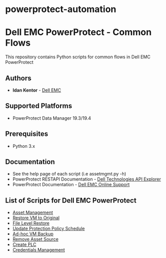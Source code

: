 # powerprotect-automation
# Dell EMC PowerProtect - Common Flows
This repository contains Python scripts for common flows in Dell EMC PowerProtect
## Authors
- **Idan Kentor** - [Dell EMC](https://www.dellemc.com)
## Supported Platforms
- PowerProtect Data Manager 19.3/19.4
## Prerequisites
- Python 3.x
## Documentation
- See the help page of each script (i.e assetmgmt.py -h)
- PowerProtect RESTAPI Documentation - [Dell Technologies API Explorer](https://developer.dellemc.com)
- PowerProtect Documentation - [Dell EMC Online Support](https://www.dell.com/support/home/us/en/04/product-support/product/enterprise-copy-data-management/docs)
## List of Scripts for Dell EMC PowerProtect
- [Asset Management](assetmgmt.py)
- [Restore VM to Original](restorevmorig.py)
- [File Level Restore](filelevelrestore.py)
- [Update Protection Policy Schedule](updateprotectionpolicyschedule.py)
- [Ad-hoc VM Backup](adhocvmbck.py)
- [Remove Asset Source](removeassetsrc.py)
- [Create PLC](addplc.py)
- [Credentials Management](credsmgmt.py)


